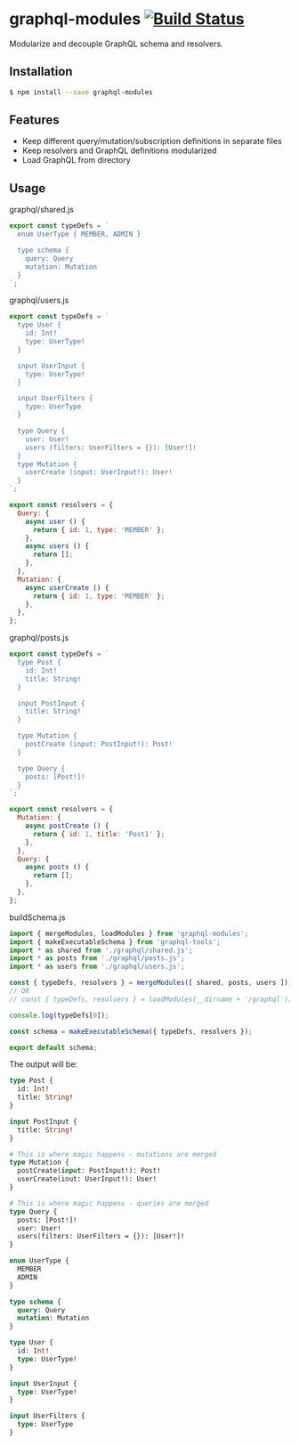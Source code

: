 
# graphql-modules [![Build Status](https://travis-ci.org/alekbarszczewski/graphql-modules.svg?branch=master)](https://travis-ci.org/alekbarszczewski/graphql-modules)

Modularize and decouple GraphQL schema and resolvers.

## Installation

```sh
$ npm install --save graphql-modules
```

## Features

* Keep different query/mutation/subscription definitions in separate files
* Keep resolvers and GraphQL definitions modularized
* Load GraphQL from directory

## Usage

graphql/shared.js
```js
export const typeDefs = `
  enum UserType { MEMBER, ADMIN }

  type schema {
    query: Query
    mutation: Mutation
  }
`;
```

graphql/users.js
```js
export const typeDefs = `
  type User {
    id: Int!
    type: UserType!
  }

  input UserInput {
    type: UserType!
  }

  input UserFilters {
    type: UserType
  }

  type Query {
    user: User!
    users (filters: UserFilters = {}): [User!]!
  }
  type Mutation {
    userCreate (input: UserInput!): User!
  }
`;

export const resolvers = {
  Query: {
    async user () {
      return { id: 1, type: 'MEMBER' };
    },
    async users () {
      return [];
    },
  },
  Mutation: {
    async userCreate () {
      return { id: 1, type: 'MEMBER' };
    },
  },
};

```

graphql/posts.js
```js
export const typeDefs = `
  type Post {
    id: Int!
    title: String!
  }

  input PostInput {
    title: String!
  }

  type Mutation {
    postCreate (input: PostInput!): Post!
  }

  type Query {
    posts: [Post!]!
  }
`;

export const resolvers = {
  Mutation: {
    async postCreate () {
      return { id: 1, title: 'Post1' };
    },
  },
  Query: {
    async posts () {
      return [];
    },
  },
};
```

buildSchema.js
```js
import { mergeModules, loadModules } from 'graphql-modules';
import { makeExecutableSchema } from 'graphql-tools';
import * as shared from './graphql/shared.js';
import * as posts from './graphql/posts.js';
import * as users from './graphql/users.js';

const { typeDefs, resolvers } = mergeModules([ shared, posts, users ]);
// OR
// const { typeDefs, resolvers } = loadModules(__dirname + '/graphql');

console.log(typeDefs[0]);

const schema = makeExecutableSchema({ typeDefs, resolvers });

export default schema;
```

The output will be:

```graphql
type Post {
  id: Int!
  title: String!
}

input PostInput {
  title: String!
}

# This is where magic happens - mutations are merged
type Mutation {
  postCreate(input: PostInput!): Post!
  userCreate(inut: UserInput!): User!
}

# This is where magic happens - queries are merged
type Query {
  posts: [Post!]!
  user: User!
  users(filters: UserFilters = {}): [User!]!
}

enum UserType {
  MEMBER
  ADMIN
}

type schema {
  query: Query
  mutation: Mutation
}

type User {
  id: Int!
  type: UserType!
}

input UserInput {
  type: UserType!
}

input UserFilters {
  type: UserType
}
```
